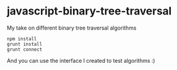 javascript-binary-tree-traversal
================================

My take on different binary tree traversal algorithms

```
npm install
grunt install
grunt connect
```

And you can use the interface I created to test algorithms :)